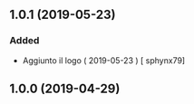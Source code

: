 ## 1.0.1 (2019-05-23)
### Added
-  Aggiunto il logo  ( 2019-05-23 ) [ sphynx79]



## 1.0.0 (2019-04-29)



